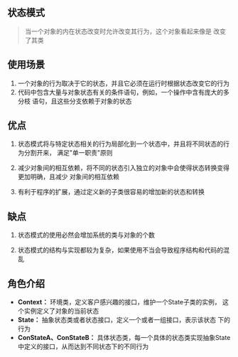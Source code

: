 ## 状态模式
> 当一个对象的内在状态改变时允许改变其行为，这个对象看起来像是
改变了其类

## 使用场景
1. 一个对象的行为取决于它的状态，并且它必须在运行时根据状态改变它的行为
2. 代码中包含大量与对象状态有关的条件语句，例如，一个操作中含有庞大的多分枝
语句，且这些分支依赖于对象的状态

## 优点
1. 状态模式将与特定状态相关的行为局部化到一个状态中，并且将不同状态的行为分割开来，
满足"单一职责"原则

2. 减少对象间的相互依赖，将不同的状态引入独立的对象中会使得状态转换变得更加明确，且减少
对象间的相互依赖

3. 有利于程序的扩展，通过定义新的子类很容易的增加新的状态和转换

## 缺点
1. 状态模式的使用必然会增加系统的类与对象的个数

2. 状态模式的结构与实现都较为复杂，如果使用不当会导致程序结构和代码的混乱

## 角色介绍
* **Context：** 环境类，定义客户感兴趣的接口，维护一个State子类的实例，
这个实例定义了对象的当前状态
* **State：** 抽象状态类或者状态接口，定义一个或者一组接口，表示该状态
下的行为
* **ConStateA、ConStateB：** 具体状态类，每一个具体的状态类实现抽象State
中定义的接口，从而达到不同状态下的不同行为

